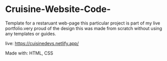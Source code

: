# Cruisine-Website-Code-

Template for a restaruant web-page this particular project
is part of my live portfolio.very proud of the design this 
was made from scratch without using any templates or guides.

live: https://cuisinedevs.netlify.app/

Made with: HTML, CSS 

